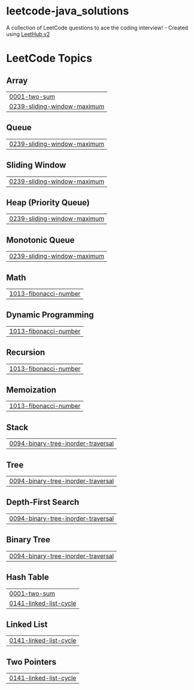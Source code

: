 # leetcode-java_solutions
A collection of LeetCode questions to ace the coding interview! - Created using [LeetHub v2](https://github.com/arunbhardwaj/LeetHub-2.0)

<!---LeetCode Topics Start-->
# LeetCode Topics
## Array
|  |
| ------- |
| [0001-two-sum](https://github.com/KunalBhardwaj-Star/leetcode-java_solutions/tree/master/0001-two-sum) |
| [0239-sliding-window-maximum](https://github.com/KunalBhardwaj-Star/leetcode-java_solutions/tree/master/0239-sliding-window-maximum) |
## Queue
|  |
| ------- |
| [0239-sliding-window-maximum](https://github.com/KunalBhardwaj-Star/leetcode-java_solutions/tree/master/0239-sliding-window-maximum) |
## Sliding Window
|  |
| ------- |
| [0239-sliding-window-maximum](https://github.com/KunalBhardwaj-Star/leetcode-java_solutions/tree/master/0239-sliding-window-maximum) |
## Heap (Priority Queue)
|  |
| ------- |
| [0239-sliding-window-maximum](https://github.com/KunalBhardwaj-Star/leetcode-java_solutions/tree/master/0239-sliding-window-maximum) |
## Monotonic Queue
|  |
| ------- |
| [0239-sliding-window-maximum](https://github.com/KunalBhardwaj-Star/leetcode-java_solutions/tree/master/0239-sliding-window-maximum) |
## Math
|  |
| ------- |
| [1013-fibonacci-number](https://github.com/KunalBhardwaj-Star/leetcode-java_solutions/tree/master/1013-fibonacci-number) |
## Dynamic Programming
|  |
| ------- |
| [1013-fibonacci-number](https://github.com/KunalBhardwaj-Star/leetcode-java_solutions/tree/master/1013-fibonacci-number) |
## Recursion
|  |
| ------- |
| [1013-fibonacci-number](https://github.com/KunalBhardwaj-Star/leetcode-java_solutions/tree/master/1013-fibonacci-number) |
## Memoization
|  |
| ------- |
| [1013-fibonacci-number](https://github.com/KunalBhardwaj-Star/leetcode-java_solutions/tree/master/1013-fibonacci-number) |
## Stack
|  |
| ------- |
| [0094-binary-tree-inorder-traversal](https://github.com/KunalBhardwaj-Star/leetcode-java_solutions/tree/master/0094-binary-tree-inorder-traversal) |
## Tree
|  |
| ------- |
| [0094-binary-tree-inorder-traversal](https://github.com/KunalBhardwaj-Star/leetcode-java_solutions/tree/master/0094-binary-tree-inorder-traversal) |
## Depth-First Search
|  |
| ------- |
| [0094-binary-tree-inorder-traversal](https://github.com/KunalBhardwaj-Star/leetcode-java_solutions/tree/master/0094-binary-tree-inorder-traversal) |
## Binary Tree
|  |
| ------- |
| [0094-binary-tree-inorder-traversal](https://github.com/KunalBhardwaj-Star/leetcode-java_solutions/tree/master/0094-binary-tree-inorder-traversal) |
## Hash Table
|  |
| ------- |
| [0001-two-sum](https://github.com/KunalBhardwaj-Star/leetcode-java_solutions/tree/master/0001-two-sum) |
| [0141-linked-list-cycle](https://github.com/KunalBhardwaj-Star/leetcode-java_solutions/tree/master/0141-linked-list-cycle) |
## Linked List
|  |
| ------- |
| [0141-linked-list-cycle](https://github.com/KunalBhardwaj-Star/leetcode-java_solutions/tree/master/0141-linked-list-cycle) |
## Two Pointers
|  |
| ------- |
| [0141-linked-list-cycle](https://github.com/KunalBhardwaj-Star/leetcode-java_solutions/tree/master/0141-linked-list-cycle) |
<!---LeetCode Topics End-->